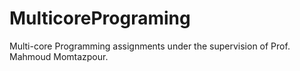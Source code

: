 # MulticorePrograming
Multi-core Programming assignments under the supervision of Prof. Mahmoud Momtazpour.
